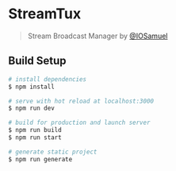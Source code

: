 # StreamTux

> Stream Broadcast Manager by [@IOSamuel](https://twitter.com/IOSamuel)

## Build Setup

```bash
# install dependencies
$ npm install

# serve with hot reload at localhost:3000
$ npm run dev

# build for production and launch server
$ npm run build
$ npm run start

# generate static project
$ npm run generate
```
